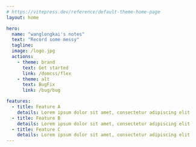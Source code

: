 ```yaml
---
# https://vitepress.dev/reference/default-theme-home-page
layout: home

hero:
  name: "wanglongkai's notes"
  text: "Record some messy"
  tagline: 
  image: /logo.jpg
  actions:
    - theme: brand
      text: Get started
      link: /domcss/flex
    - theme: alt
      text: BugFix
      link: /bug/bug

features:
  - title: Feature A
    details: Lorem ipsum dolor sit amet, consectetur adipiscing elit
  - title: Feature B
    details: Lorem ipsum dolor sit amet, consectetur adipiscing elit
  - title: Feature C
    details: Lorem ipsum dolor sit amet, consectetur adipiscing elit
---
```


